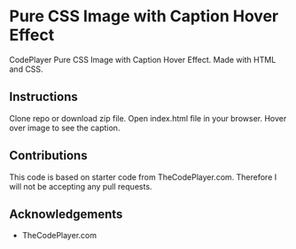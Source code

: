 # Pure CSS Image with Caption Hover Effect
CodePlayer Pure CSS Image with Caption Hover Effect. Made with HTML and CSS.

## Instructions
Clone repo or download zip file. Open index.html file in your browser. Hover over image to see the caption.

## Contributions
This code is based on starter code from TheCodePlayer.com. Therefore I will not be accepting any pull requests.

## Acknowledgements 
* TheCodePlayer.com
